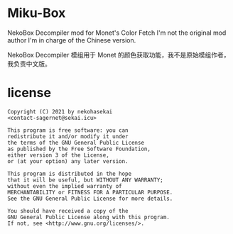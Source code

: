 # Miku-Box

NekoBox Decompiler mod for Monet's Color Fetch I'm not the original mod author I'm in charge of the Chinese version.

NekoBox Decompiler 模组用于 Monet 的颜色获取功能，我不是原始模组作者，我负责中文版。

# license

```
Copyright (C) 2021 by nekohasekai
<contact-sagernet@sekai.icu>

This program is free software: you can
redistribute it and/or modify it under
the terms of the GNU General Public License
as published by the Free Software Foundation,
either version 3 of the License,
or (at your option) any later version.

This program is distributed in the hope
that it will be useful, but WITHOUT ANY WARRANTY;
without even the implied warranty of
MERCHANTABILITY or FITNESS FOR A PARTICULAR PURPOSE.
See the GNU General Public License for more details.

You should have received a copy of the
GNU General Public License along with this program.
If not, see <http://www.gnu.org/licenses/>.
```
